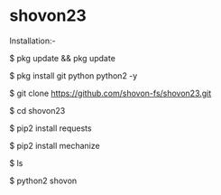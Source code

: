 # shovon23

Installation:-

$ pkg update && pkg update

$ pkg install git python python2 -y

$ git clone https://github.com/shovon-fs/shovon23.git

$ cd shovon23

$ pip2 install requests

$ pip2 install mechanize

$ ls

$ python2 shovon
